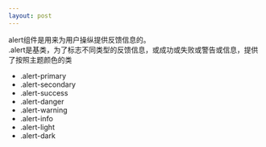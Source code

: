 ```yaml
---
layout: post
---
```


alert组件是用来为用户操纵提供反馈信息的。  
.alert是基类，为了标志不同类型的反馈信息，或成功或失败或警告或信息，提供了按照主题颜色的类  
- .alert-primary
- .alert-secondary
- .alert-success
- .alert-danger
- .alert-warning
- .alert-info
- .alert-light
- .alert-dark